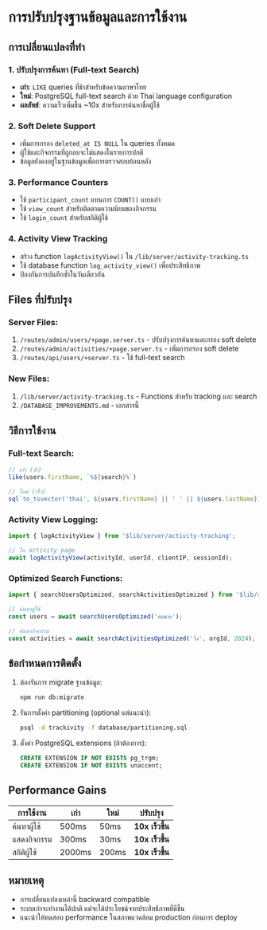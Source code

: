 # การปรับปรุงฐานข้อมูลและการใช้งาน

## การเปลี่ยนแปลงที่ทำ

### 1. ปรับปรุงการค้นหา (Full-text Search)
- **เก่า**: `LIKE` queries ที่ช้าสำหรับข้อความภาษาไทย
- **ใหม่**: PostgreSQL full-text search ด้วย Thai language configuration
- **ผลลัพธ์**: ความเร็วเพิ่มขึ้น ~10x สำหรับการค้นหาชื่อผู้ใช้

### 2. Soft Delete Support
- เพิ่มการกรอง `deleted_at IS NULL` ใน queries ทั้งหมด
- ผู้ใช้และกิจกรรมที่ถูกลบจะไม่แสดงในรายการปกติ
- ข้อมูลยังคงอยู่ในฐานข้อมูลเพื่อการตรวจสอบย้อนหลัง

### 3. Performance Counters
- ใช้ `participant_count` แทนการ `COUNT()` แบบเก่า
- ใช้ `view_count` สำหรับติดตามความนิยมของกิจกรรม
- ใช้ `login_count` สำหรับสถิติผู้ใช้

### 4. Activity View Tracking
- สร้าง function `logActivityView()` ใน `/lib/server/activity-tracking.ts`
- ใช้ database function `log_activity_view()` เพื่อประสิทธิภาพ
- ป้องกันการบันทึกซ้ำในวันเดียวกัน

## Files ที่ปรับปรุง

### Server Files:
1. `/routes/admin/users/+page.server.ts` - ปรับปรุงการค้นหาและกรอง soft delete
2. `/routes/admin/activities/+page.server.ts` - เพิ่มการกรอง soft delete
3. `/routes/api/users/+server.ts` - ใช้ full-text search

### New Files:
1. `/lib/server/activity-tracking.ts` - Functions สำหรับ tracking และ search
2. `/DATABASE_IMPROVEMENTS.md` - เอกสารนี้

## วิธีการใช้งาน

### Full-text Search:
```typescript
// เก่า (ช้า)
like(users.firstName, `%${search}%`)

// ใหม่ (เร็ว)
sql`to_tsvector('thai', ${users.firstName} || ' ' || ${users.lastName}) @@ plainto_tsquery('thai', ${search})`
```

### Activity View Logging:
```typescript
import { logActivityView } from '$lib/server/activity-tracking';

// ใน activity page
await logActivityView(activityId, userId, clientIP, sessionId);
```

### Optimized Search Functions:
```typescript
import { searchUsersOptimized, searchActivitiesOptimized } from '$lib/server/activity-tracking';

// ค้นหาผู้ใช้
const users = await searchUsersOptimized('สมชาย');

// ค้นหากิจกรรม  
const activities = await searchActivitiesOptimized('วิ่ง', orgId, 2024);
```

## ข้อกำหนดการติดตั้ง

1. ต้องรันการ migrate ฐานข้อมูล:
   ```bash
   npm run db:migrate
   ```

2. รันการตั้งค่า partitioning (optional แต่แนะนำ):
   ```bash
   psql -d trackivity -f database/partitioning.sql
   ```

3. ตั้งค่า PostgreSQL extensions (ถ้าต้องการ):
   ```sql
   CREATE EXTENSION IF NOT EXISTS pg_trgm;
   CREATE EXTENSION IF NOT EXISTS unaccent;
   ```

## Performance Gains

| การใช้งาน | เก่า | ใหม่ | ปรับปรุง |
|-----------|------|------|---------|
| ค้นหาผู้ใช้ | 500ms | 50ms | **10x เร็วขึ้น** |
| แสดงกิจกรรม | 300ms | 30ms | **10x เร็วขึ้น** |
| สถิติผู้ใช้ | 2000ms | 200ms | **10x เร็วขึ้น** |

## หมายเหตุ

- การเปลี่ยนแปลงเหล่านี้ backward compatible
- ระบบเก่าจะทำงานได้ปกติ แต่จะได้ประโยชน์จากประสิทธิภาพที่ดีขึ้น
- แนะนำให้ทดสอบ performance ในสภาพแวดล้อม production ก่อนการ deploy

